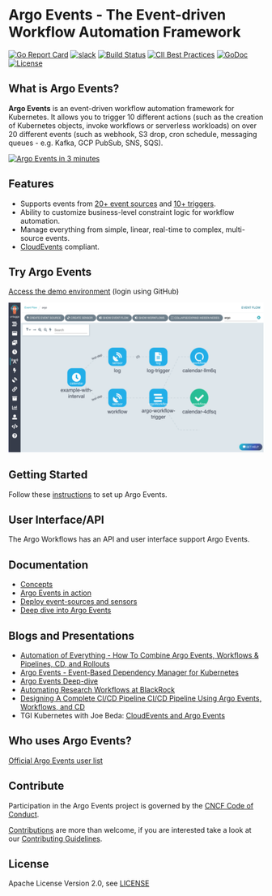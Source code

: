 # Argo Events - The Event-driven Workflow Automation Framework

[![Go Report Card](https://goreportcard.com/badge/github.com/argoproj/argo-events)](https://goreportcard.com/report/github.com/argoproj/argo-events)
[![slack](https://img.shields.io/badge/slack-argoproj-brightgreen.svg?logo=slack)](https://argoproj.github.io/community/join-slack)
[![Build Status](https://travis-ci.org/argoproj/argo-events.svg?branch=master)](https://travis-ci.org/argoproj/argo-events)
[![CII Best Practices](https://bestpractices.coreinfrastructure.org/projects/3832/badge)](https://bestpractices.coreinfrastructure.org/projects/3832)
[![GoDoc](https://godoc.org/github.com/argoproj/argo-events?status.svg)](https://godoc.org/github.com/argoproj/argo-events/pkg/apis)
[![License](https://img.shields.io/badge/License-Apache%202.0-blue.svg)](LICENSE)

## What is Argo Events?

**Argo Events** is an event-driven workflow automation framework for Kubernetes. It allows you to trigger 10 different
actions (such as the creation of Kubernetes objects, invoke workflows or serverless workloads) on over 20 different
events (such as webhook, S3 drop, cron schedule, messaging queues - e.g. Kafka, GCP PubSub, SNS, SQS).

[![Argo Events in 3 minutes](https://img.youtube.com/vi/Aqi1zyTpM44/0.jpg)](https://youtu.be/Aqi1zyTpM44)

## Features

* Supports events from [20+ event sources](https://argoproj.github.io/argo-events/concepts/event_source/)
  and [10+ triggers](https://argoproj.github.io/argo-events/concepts/trigger/).
* Ability to customize business-level constraint logic for workflow automation.
* Manage everything from simple, linear, real-time to complex, multi-source events.
* [CloudEvents](https://cloudevents.io/) compliant.

## Try Argo Events

[Access the demo environment](https://workflows.apps.argoproj.io/event-flow/argo?showWorkflows=true) (login using
GitHub)

![Screenshot](docs/assets/screenshot.png)

## Getting Started

Follow these [instructions](https://argoproj.github.io/argo-events/installation/) to set up Argo Events.

## User Interface/API

The Argo Workflows has an API and user interface support Argo Events.

## Documentation

- [Concepts](https://argoproj.github.io/argo-events/concepts/architecture/)
- [Argo Events in action](https://argoproj.github.io/argo-events/quick_start/)
- [Deploy event-sources and sensors](https://argoproj.github.io/argo-events/eventsources/setup/webhook/)
- [Deep dive into Argo Events](https://argoproj.github.io/argo-events/tutorials/01-introduction/)

## Blogs and Presentations

* [Automation of Everything - How To Combine Argo Events, Workflows & Pipelines, CD, and Rollouts](https://youtu.be/XNXJtxkUKeY)
* [Argo Events - Event-Based Dependency Manager for Kubernetes](https://youtu.be/sUPkGChvD54)
* [Argo Events Deep-dive](https://youtu.be/U4tCYcCK20w)
* [Automating Research Workflows at BlackRock](https://www.youtube.com/watch?v=ZK510prml8o)
* [Designing A Complete CI/CD Pipeline CI/CD Pipeline Using Argo Events, Workflows, and CD](https://www.slideshare.net/JulianMazzitelli/designing-a-complete-ci-cd-pipeline-using-argo-events-workflow-and-cd-products-228452500)
* TGI Kubernetes with Joe
  Beda: [CloudEvents and Argo Events](https://www.youtube.com/watch?v=LQbBgQnUs_k&list=PL7bmigfV0EqQzxcNpmcdTJ9eFRPBe-iZa&index=2&t=0s)

## Who uses Argo Events?

[Official Argo Events user list](USERS.md)

## Contribute

Participation in the Argo Events project is governed by
the [CNCF Code of Conduct](https://github.com/cncf/foundation/blob/master/code-of-conduct.md).

[Contributions](https://github.com/codefresh-io/argo-events/issues) are more than welcome, if you are interested take a look
at our [Contributing Guidelines](./CONTRIBUTING.md).

## License 

Apache License Version 2.0, see [LICENSE](./LICENSE)

